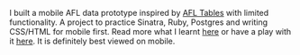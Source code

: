 I built a mobile AFL data prototype inspired by <a href="https://afltables.com/afl/afl_index.html">AFL Tables</a> with limited functionality. A project to practice Sinatra, Ruby, Postgres and writing CSS/HTML for mobile first. Read more what I learnt <a href="{{ site.baseurl }}/afl_mob/">here</a> or have a play with it <a href="http://afl-tables-mob.herokuapp.com/">here</a>. It is definitely best viewed on mobile.